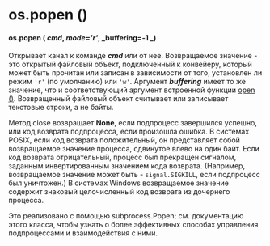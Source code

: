 # os.popen ()

#### os.popen ( _cmd_, _mode='r'_, _buffering=-1 _)

Открывает канал к команде _**cmd**_ или от нее. Возвращаемое значение - это открытый файловый объект, подключенный к конвейеру, который может быть прочитан или записан в зависимости от того, установлен ли режим `'r'` (по умолчанию) или `'w'`. Аргумент _**buffering**_ имеет то же значение, что и соответствующий аргумент встроенной функции [open ()](../../../../vstroennye-obekty/vstroennye-funkcii/open.md). Возвращенный файловый объект считывает или записывает текстовые строки, а не байты.

Метод close возвращает **None**, если подпроцесс завершился успешно, или код возврата подпроцесса, если произошла ошибка. В системах POSIX, если код возврата положительный, он представляет собой возвращаемое значение процесса, сдвинутое влево на один байт. Если код возврата отрицательный, процесс был прекращен сигналом, заданным инвертированным значением кода возврата. (Например, возвращаемое значение может быть - `signal.SIGKILL`, если подпроцесс был уничтожен.) В системах Windows возвращаемое значение содержит знаковый целочисленный код возврата из дочернего процесса.

Это реализовано с помощью subprocess.Popen; см. документацию этого класса, чтобы узнать о более эффективных способах управления подпроцессами и взаимодействия с ними.
